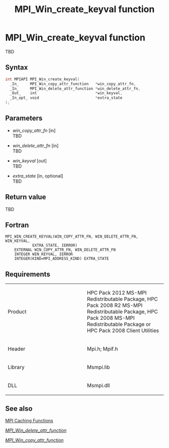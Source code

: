 ﻿---
title: MPI_Win_create_keyval function
TOCTitle: MPI_Win_create_keyval function
ms:assetid: 6c871be1-55e6-4aa9-bd4b-5c9b99ba953c
ms:mtpsurl: https://msdn.microsoft.com/en-us/library/Dn520598(v=VS.85)
ms:contentKeyID: 59361069
ms.date: 03/28/2018
mtps_version: v=VS.85
f1_keywords:
- MPI_WIN_CREATE_KEYVAL
- mpif/MPI_Win_create_keyval
- mpi/MPI_WIN_CREATE_KEYVAL
dev_langs:
- C++
- C
---

# MPI\_Win\_create\_keyval function

TBD

## Syntax

``` c++
int MPIAPI MPI_Win_create_keyval(
  _In_     MPI_Win_copy_attr_function   *win_copy_attr_fn,
  _In_     MPI_Win_delete_attr_function *win_delete_attr_fn,
  _Out_    int                          *win_keyval,
  _In_opt_ void                         *extra_state
);
```

## Parameters

  - *win\_copy\_attr\_fn* \[in\]  
    TBD

  - *win\_delete\_attr\_fn* \[in\]  
    TBD

  - *win\_keyval* \[out\]  
    TBD

  - *extra\_state* \[in, optional\]  
    TBD

## Return value

TBD

## Fortran

    MPI_WIN_CREATE_KEYVAL(WIN_COPY_ATTR_FN, WIN_DELETE_ATTR_FN, WIN_KEYVAL,
                EXTRA_STATE, IERROR)
        EXTERNAL WIN_COPY_ATTR_FN, WIN_DELETE_ATTR_FN
        INTEGER WIN_KEYVAL, IERROR
        INTEGER(KIND=MPI_ADDRESS_KIND) EXTRA_STATE

## Requirements

<table>
<colgroup>
<col style="width: 50%" />
<col style="width: 50%" />
</colgroup>
<tbody>
<tr class="odd">
<td><p>Product</p></td>
<td><p>HPC Pack 2012 MS-MPI Redistributable Package, HPC Pack 2008 R2 MS-MPI Redistributable Package, HPC Pack 2008 MS-MPI Redistributable Package or HPC Pack 2008 Client Utilities</p></td>
</tr>
<tr class="even">
<td><p>Header</p></td>
<td>Mpi.h;
Mpif.h</td>
</tr>
<tr class="odd">
<td><p>Library</p></td>
<td>Msmpi.lib</td>
</tr>
<tr class="even">
<td><p>DLL</p></td>
<td>Msmpi.dll</td>
</tr>
</tbody>
</table>


## See also

[MPI Caching Functions](mpi-caching-functions.md)

[*MPI\_Win\_delete\_attr\_function*](mpi-win-delete-attr-function-callback-function.md)

[*MPI\_Win\_copy\_attr\_function*](mpi-win-copy-attr-function-callback-function.md)

